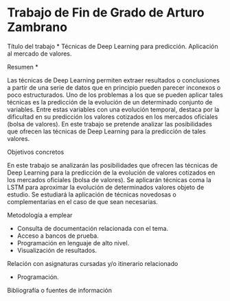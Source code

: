 # Trabajo de Fin de Grado de Arturo Zambrano
Título del trabajo * Técnicas de Deep Learning para predicción. Aplicación al mercado de valores.

Resumen *

Las técnicas de Deep Learning permiten extraer resultados o conclusiones a partir de una serie de datos que en principio pueden parecer inconexos o poco estructurados.
Uno de los problemas a los que se pueden aplicar tales técnicas es la predicción de la evolución de un determinado conjunto de variables. Entre estas variables con una evolución temporal, destaca por la dificultad en su predicción los valores cotizados en los mercados oficiales (bolsa de valores).
En este trabajo se pretende analizar las posibilidades que ofrecen las técnicas de Deep Learning para la predicción de tales valores.

Objetivos concretos

En este trabajo se analizarán las posibilidades que ofrecen las técnicas de Deep Learning para la predicción de la evolución de valores cotizados en los mercados oficiales (bolsa de valores).
Se aplicarán técnicas coma la LSTM para aproximar la evolución de determinados valores objeto de estudio.
Se estudiará la aplicación de técnicas novedosas o complementarias en el caso de que sean necesarias.

Metodología a emplear

- Consulta de documentación relacionada con el tema.
- Acceso a bancos de prueba.
- Programación en lenguaje de alto nivel.
- Visualización de resultados.

Relación con asignaturas cursadas y/o itinerario relacionado

- Programación.

Bibliografía o fuentes de información

